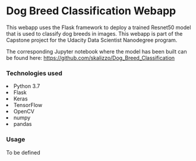 # Dog Breed Classification Webapp

This webapp uses the Flask framework to deploy a trained Resnet50 model 
that is used to classify dog breeds in images. This webapp is part of the 
Capstone project for the Udacity Data Scientist Nanodegree program. 

The corresponding Jupyter notebook where the model has been built can 
be found here: https://github.com/skalizzo/Dog_Breed_Classification

### Technologies used
<li>Python 3.7</li>
<li>Flask</li>
<li>Keras</li>
<li>TensorFlow</li>
<li>OpenCV</li>
<li>numpy</li>
<li>pandas</li>


### Usage
To be defined




